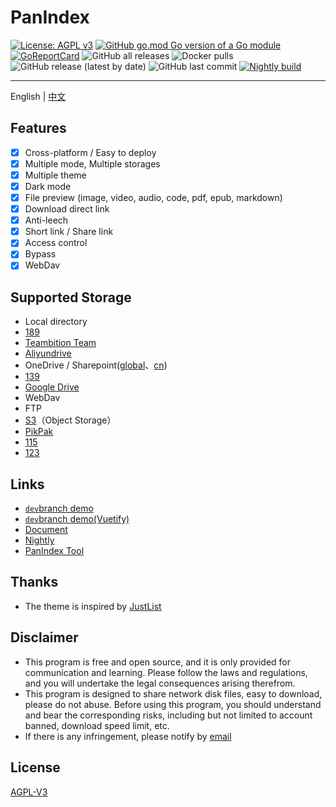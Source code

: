 # PanIndex
[![License: AGPL v3](https://img.shields.io/badge/License-AGPL_v3-blue.svg)](https://www.gnu.org/licenses/agpl-3.0)
[![GitHub go.mod Go version of a Go module](https://img.shields.io/github/go-mod/go-version/px-org/PanIndex.svg)](https://github.com/px-org/PanIndex)
[![GoReportCard](https://goreportcard.com/badge/github.com/px-org/PanIndex)](https://goreportcard.com/report/github.com/px-org/PanIndex)
![GitHub all releases](https://img.shields.io/github/downloads/px-org/PanIndex/total)
![Docker pulls](https://img.shields.io/docker/pulls/iicm/pan-index?color=%2348BB78&logo=docker&label=pulls)
![GitHub release (latest by date)](https://img.shields.io/github/v/release/px-org/PanIndex)
![GitHub last commit](https://img.shields.io/github/last-commit/px-org/PanIndex)
[![Nightly build](https://github.com/px-org/PanIndex/actions/workflows/nightly-build.yml/badge.svg)](https://github.com/px-org/PanIndex/actions/workflows/nightly-build.yml)

---
English | [中文](https://github.com/px-org/PanIndex/blob/dev/README_ZH.md)

## Features
- [x] Cross-platform / Easy to deploy
- [x] Multiple mode, Multiple storages
- [x] Multiple theme
- [x] Dark mode
- [x] File preview (image, video, audio, code, pdf, epub, markdown)
- [x] Download direct link
- [x] Anti-leech
- [x] Short link / Share link
- [x] Access control
- [x] Bypass
- [x] WebDav

## Supported Storage
- Local directory
- [189](https://cloud.189.cn/)
- [Teambition Team](https://www.teambition.com/)
- [Aliyundrive](https://www.aliyundrive.com/)
- OneDrive / Sharepoint([global](https://www.office.com/)、[cn](https://portal.partner.microsoftonline.cn/))
- [139](https://yun.139.com/)
- [Google Drive](https://drive.google.com/)
- WebDav
- FTP
- [S3](https://aws.amazon.com/s3/)（Object Storage）
- [PikPak](https://mypikpak.com "https://mypikpak.com")
- [115](https://115.com/ "https://115.com/")
- [123](https://www.123pan.com/ "https://www.123pan.com/")

## Links
- [`dev`branch demo](https://t1.noki.icu "https://t1.noki.icu")
- [`dev`branch demo(Vuetify)](https://t2.noki.icu "https://t2.noki.icu")
- [Document](https://docs.noki.icu)
- [Nightly](https://nightly.link/px-org/PanIndex/workflows/nightly-build/dev)
- [PanIndex Tool](https://pt.noki.icu/)

## Thanks
- The theme is inspired by [JustList](https://github.com/txperl/JustList)

## Disclaimer
- This program is free and open source, and it is only provided for communication and learning. Please follow the laws and regulations, and you will undertake the legal consequences arising therefrom.
- This program is designed to share network disk files, easy to download, please do not abuse. Before using this program, you should understand and bear the corresponding risks, including but not limited to account banned, download speed limit, etc.
- If there is any infringement, please notify by [email]((mailto:ponbous@gmail.com))

## License
[AGPL-V3](https://github.com/px-org/PanIndex/blob/main/LICENSE)